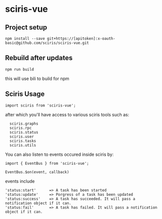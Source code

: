 # sciris-vue

## Project setup
```
npm install --save git+https://[apitoken]:x-oauth-basic@github.com/sciris/sciris-vue.git
```

## Rebuild after updates 

```
npm run build
```

this will use bili to build for npm 


## Sciris Usage

```
import sciris from 'sciris-vue';
```

after which you'll have access to various sciris tools such as:

```
  sciris.graphs
  sciris.rpc
  sciris.status
  sciris.user
  sciris.tasks
  sciris.utils
```

You can also listen to events occured inside sciris by:

```
import { EventBus } from 'sciris-vue';

EventBus.$on(event, callback)

```

events include

```
'status:start'		=> A task has been started 
'status:update'		=> Porgress of a task has been updated 
'status:success'	=> A task has succeeded. It will pass a notification object if it can.
'status:fail'		=> A task has failed. It will pass a notification object if it can.
```
